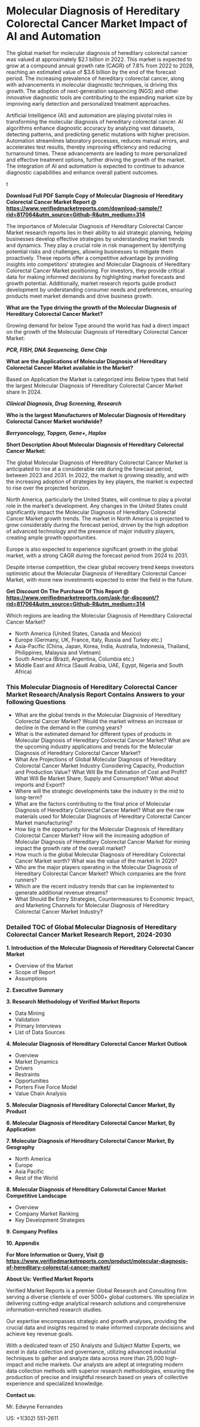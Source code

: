 <meta name="title" content="Global  Molecular Diagnosis of Hereditary Colorectal Cancer Market Impact of AI and Automation"><meta name="description" content="  The global market for molecular diagnosis of hereditary colorectal cancer was valued at approximately $2.1 billion in 2022. This market is expected to grow at a comp"><meta name="title" content=" Molecular Diagnosis of Hereditary Colorectal Cancer Market Size, Share, Scope, Trends, Growth, Opportunities, Analysis, Forecast"> <h1>Molecular Diagnosis of Hereditary Colorectal Cancer Market Impact of AI and Automation</h1> <p>The global market for molecular diagnosis of hereditary colorectal cancer was valued at approximately $2.1 billion in 2022. This market is expected to grow at a compound annual growth rate (CAGR) of 7.8% from 2022 to 2028, reaching an estimated value of $3.6 billion by the end of the forecast period. The increasing prevalence of hereditary colorectal cancer, along with advancements in molecular diagnostic techniques, is driving this growth. The adoption of next-generation sequencing (NGS) and other innovative diagnostic tools are contributing to the expanding market size by improving early detection and personalized treatment approaches.</p> <p>Artificial Intelligence (AI) and automation are playing pivotal roles in transforming the molecular diagnosis of hereditary colorectal cancer. AI algorithms enhance diagnostic accuracy by analyzing vast datasets, detecting patterns, and predicting genetic mutations with higher precision. Automation streamlines laboratory processes, reduces manual errors, and accelerates test results, thereby improving efficiency and reducing turnaround times. These advancements are leading to more personalized and effective treatment options, further driving the growth of the market. The integration of AI and automation is expected to continue to advance diagnostic capabilities and enhance overall patient outcomes.</p> t</p><p id="" class=""><strong>Download Full PDF Sample Copy of Molecular Diagnosis of Hereditary Colorectal Cancer Market Report @ <a href="https://www.verifiedmarketreports.com/download-sample/?rid=817064&utm_source=Github-R&utm_medium=314" target="_blank">https://www.verifiedmarketreports.com/download-sample/?rid=817064&utm_source=Github-R&utm_medium=314</a></strong></p><p>The importance of&nbsp;Molecular Diagnosis of Hereditary Colorectal Cancer Market research reports lies in their ability to aid strategic planning, helping businesses develop effective strategies by understanding market trends and dynamics. They play a crucial role in risk management by identifying potential risks and challenges, allowing businesses to mitigate them proactively. These reports offer a competitive advantage by providing insights into competitors' strategies and Molecular Diagnosis of Hereditary Colorectal Cancer Market positioning. For investors, they provide critical data for making informed decisions by highlighting market forecasts and growth potential. Additionally, market research reports guide product development by understanding consumer needs and preferences, ensuring products meet market demands and drive business growth.</p><p><strong>What are the&nbsp;Type driving the growth of the Molecular Diagnosis of Hereditary Colorectal Cancer Market?</strong></p><p id="" class="">Growing demand for below Type around the world has had a direct impact on the growth of the Molecular Diagnosis of Hereditary Colorectal Cancer Market:</p><em><strong>PCR, FISH, DNA Sequencing, Gene Chip</strong></em></p><strong>What are the&nbsp;Applications&nbsp;of Molecular Diagnosis of Hereditary Colorectal Cancer Market available in the Market?</strong></p><p id="" class="">Based on Application the Market is categorized into Below types that held the largest Molecular Diagnosis of Hereditary Colorectal Cancer Market share In 2024.</p><em><strong>Clinical Diagnosis, Drug Screening, Research</strong></em></p><strong>Who is the largest Manufacturers of Molecular Diagnosis of Hereditary Colorectal Cancer Market worldwide?</strong></p><p><em><strong>Berryoncology, Topgen, Gene+, Haplox</strong></em></p><p id="" class=""><strong>Short Description About Molecular Diagnosis of Hereditary Colorectal Cancer Market:</strong></p><p>The global Molecular Diagnosis of Hereditary Colorectal Cancer Market is anticipated to rise at a considerable rate during the forecast period, between 2023 and 2031. In 2022, the market is growing steadily, and with the increasing adoption of strategies by key players, the market is expected to rise over the projected horizon.</p><p>North America, particularly the United States, will continue to play a pivotal role in the market's development. Any changes in the United States could significantly impact the Molecular Diagnosis of Hereditary Colorectal Cancer Market growth trends. The market in North America is projected to grow considerably during the forecast period, driven by the high adoption of advanced technology and the presence of major industry players, creating ample growth opportunities.</p><p>Europe is also expected to experience significant growth in the global market, with a strong CAGR during the forecast period from 2024 to 2031.</p><p>Despite intense competition, the clear global recovery trend keeps investors optimistic about the Molecular Diagnosis of Hereditary Colorectal Cancer Market, with more new investments expected to enter the field in the future.</p><p id="" class=""><strong>Get Discount On The Purchase Of This Report @ <a href="https://www.verifiedmarketreports.com/ask-for-discount/?rid=817064&utm_source=Github-R&utm_medium=314" target="_blank">https://www.verifiedmarketreports.com/ask-for-discount/?rid=817064&utm_source=Github-R&utm_medium=314</a></strong></p>Which regions are leading the Molecular Diagnosis of Hereditary Colorectal Cancer Market?</p><ul><li>North America (United States, Canada and Mexico)</li><li>Europe (Germany, UK, France, Italy, Russia and Turkey etc.)</li><li>Asia-Pacific (China, Japan, Korea, India, Australia, Indonesia, Thailand, Philippines, Malaysia and Vietnam)</li><li>South America (Brazil, Argentina, Columbia etc.)</li><li>Middle East and Africa (Saudi Arabia, UAE, Egypt, Nigeria and South Africa)</li></ul><h3 id="" class="">This Molecular Diagnosis of Hereditary Colorectal Cancer Market Research/Analysis Report Contains Answers to your following Questions</h3><ul><li>What are the global trends in the Molecular Diagnosis of Hereditary Colorectal Cancer Market? Would the market witness an increase or decline in the demand in the coming years?</li><li>What is the estimated demand for different types of products in Molecular Diagnosis of Hereditary Colorectal Cancer Market? What are the upcoming industry applications and trends for the Molecular Diagnosis of Hereditary Colorectal Cancer Market?</li><li>What Are Projections of Global Molecular Diagnosis of Hereditary Colorectal Cancer Market Industry Considering Capacity, Production and Production Value? What Will Be the Estimation of Cost and Profit? What Will Be Market Share, Supply and Consumption? What about imports and Export?</li><li>Where will the strategic developments take the industry in the mid to long-term?</li><li>What are the factors contributing to the final price of Molecular Diagnosis of Hereditary Colorectal Cancer Market? What are the raw materials used for Molecular Diagnosis of Hereditary Colorectal Cancer Market manufacturing?</li><li>How big is the opportunity for the Molecular Diagnosis of Hereditary Colorectal Cancer Market? How will the increasing adoption of Molecular Diagnosis of Hereditary Colorectal Cancer Market for mining impact the growth rate of the overall market?</li><li>How much is the global Molecular Diagnosis of Hereditary Colorectal Cancer Market worth? What was the value of the market In 2020?</li><li>Who are the major players operating in the Molecular Diagnosis of Hereditary Colorectal Cancer Market? Which companies are the front runners?</li><li>Which are the recent industry trends that can be implemented to generate additional revenue streams?</li><li>What Should Be Entry Strategies, Countermeasures to Economic Impact, and Marketing Channels for Molecular Diagnosis of Hereditary Colorectal Cancer Market Industry?</li></ul><h3 id="" class="">Detailed TOC of Global Molecular Diagnosis of Hereditary Colorectal Cancer Market Research Report, 2024-2030</h3><p id="" class=""><strong>1. Introduction of the Molecular Diagnosis of Hereditary Colorectal Cancer Market</strong></p><ul><li>Overview of the Market</li><li>Scope of Report</li><li>Assumptions</li></ul><p id="" class=""><strong>2. Executive Summary</strong></p><p id="" class=""><strong>3. Research Methodology of Verified Market Reports</strong></p><ul><li>Data Mining</li><li>Validation</li><li>Primary Interviews</li><li>List of Data Sources</li></ul><p id="" class=""><strong>4. Molecular Diagnosis of Hereditary Colorectal Cancer Market Outlook</strong></p><ul><li>Overview</li><li>Market Dynamics</li><li>Drivers</li><li>Restraints</li><li>Opportunities</li><li>Porters Five Force Model</li><li>Value Chain Analysis</li></ul><p id="" class=""><strong>5. Molecular Diagnosis of Hereditary Colorectal Cancer Market, By Product</strong></p><p id="" class=""><strong>6. Molecular Diagnosis of Hereditary Colorectal Cancer Market, By Application</strong></p><p id="" class=""><strong>7. Molecular Diagnosis of Hereditary Colorectal Cancer Market, By Geography</strong></p><ul><li>North America</li><li>Europe</li><li>Asia Pacific</li><li>Rest of the World</li></ul><p id="" class=""><strong>8. Molecular Diagnosis of Hereditary Colorectal Cancer Market Competitive Landscape</strong></p><ul><li>Overview</li><li>Company Market Ranking</li><li>Key Development Strategies</li></ul><p id="" class=""><strong>9. Company Profiles</strong></p><p id="" class=""><strong>10. Appendix</strong></p><p id="" class=""><strong>For More Information or Query, Visit @ <a href="https://www.verifiedmarketreports.com/product/molecular-diagnosis-of-hereditary-colorectal-cancer-market/" target="_blank">https://www.verifiedmarketreports.com/product/molecular-diagnosis-of-hereditary-colorectal-cancer-market/</a></strong></p><p id="" class=""><strong>About Us: Verified Market Reports</strong></p><p id="" class="">Verified Market Reports is a premier Global Research and Consulting firm serving a diverse clientele of over 5000+ global customers. We specialize in delivering cutting-edge analytical research solutions and comprehensive information-enriched research studies.</p><p id="" class="">Our expertise encompasses strategic and growth analyses, providing the crucial data and insights required to make informed corporate decisions and achieve key revenue goals.</p><p id="" class="">With a dedicated team of 250 Analysts and Subject Matter Experts, we excel in data collection and governance, utilizing advanced industrial techniques to gather and analyze data across more than 25,000 high-impact and niche markets. Our analysts are adept at integrating modern data collection methods with superior research methodologies, ensuring the production of precise and insightful research based on years of collective experience and specialized knowledge.</p><p id="" class=""><strong>Contact us:</strong></p><p id="" class="">Mr. Edwyne Fernandes</p><p id="" class="">US: +1(302) 551-2611</p>